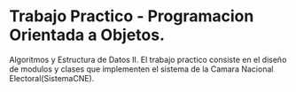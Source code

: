 # Trabajo Practico - Programacion Orientada a Objetos.
Algoritmos y Estructura de Datos II.
El trabajo practico consiste en el diseño de modulos y clases que implementen el sistema de la Camara Nacional Electoral(SistemaCNE).
